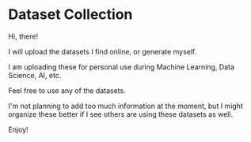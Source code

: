 # Dataset Collection
Hi, there!

I will upload the datasets I find online, or generate myself.

I am uploading these for personal use during Machine Learning, Data Science, AI, etc.

Feel free to use any of the datasets.

I'm not planning to add too much information at the moment, but I might organize these better if I see others are using these datasets as well.

Enjoy!
